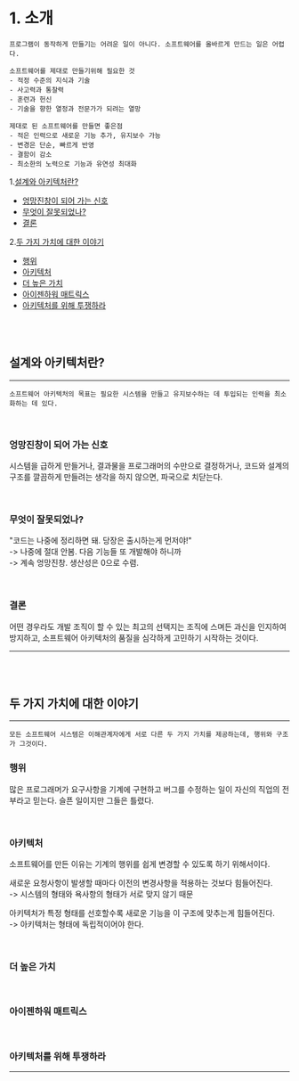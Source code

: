 # 1. 소개

```
프로그램이 동작하게 만들기는 어려운 일이 아니다. 소프트웨어를 올바르게 만드는 일은 어렵다.

소프트웨어를 제대로 만들기위해 필요한 것
- 적정 수준의 지식과 기술
- 사고력과 통찰력
- 훈련과 헌신
- 기술을 향한 열정과 전문가가 되려는 열망

제대로 된 소프트웨어를 만들면 좋은점
- 적은 인력으로 새로운 기능 추가, 유지보수 가능
- 변경은 단순, 빠르게 반영
- 결함이 감소
- 최소한의 노력으로 기능과 유연성 최대화
```

1.[설계와 아키텍처란?](#설계와-아키텍처란?)
  - [엉망진창이 되어 가는 신호](#엉망진창이-되어-가는-신호)
  - [무엇이 잘못되었나?](#무엇이-잘못되었나?)
  - [결론](#결론)

2.[두 가지 가치에 대한 이야기](#두-가지-가치에-대한-이야기)
  - [행위](#행위)
  - [아키텍처](#아키텍처)
  - [더 높은 가치](#더-높은-가치)
  - [아이젠하워 매트릭스](#아이젠하워-매트릭스)
  - [아키텍처를 위해 투쟁하라](#아키텍처를-위해-투쟁하라)

<br>
<br>

## 설계와 아키텍처란?
---

```
소프트웨어 아키텍처의 목표는 필요한 시스템을 만들고 유지보수하는 데 투입되는 인력을 최소화하는 데 있다.
```
<br>

### 엉망진창이 되어 가는 신호
시스템을 급하게 만들거나, 결과물을 프로그래머의 수만으로 결정하거나, 코드와 설계의 구조를 깔끔하게 만들려는 생각을 하지 않으면, 파국으로 치닫는다.

<br>

### 무엇이 잘못되었나?
"코드는 나중에 정리하면 돼. 당장은 출시하는게 먼저야!"<br>
-> 나중에 절대 안봄. 다음 기능들 또 개발해야 하니까<br>
-> 계속 엉망진창. 생산성은 0으로 수렴.

<br>

### 결론
어떤 경우라도 개발 조직이 할 수 있는 최고의 선택지는 조직에 스며든 과신을 인지하여 방지하고, 소프트웨어 아키텍처의 품질을 심각하게 고민하기 시작하는 것이다.

---

<br>
<br>

## 두 가지 가치에 대한 이야기
---

```
모든 소프트웨어 시스템은 이해관계자에게 서로 다른 두 가지 가치를 제공하는데, 행위와 구조가 그것이다.
```

### 행위
많은 프로그래머가 요구사항을 기계에 구현하고 버그를 수정하는 일이 자신의 직업의 전부라고 믿는다. 슬픈 일이지만 그들은 틀렸다.

<br>

### 아키텍처
소프트웨어를 만든 이유는 기계의 행위를 쉽게 변경할 수 있도록 하기 위해서이다.

새로운 요청사항이 발생할 때마다 이전의 변경사항을 적용하는 것보다 힘들어진다.<br>
-> 시스템의 형태와 욕사항의 형태가 서로 맞지 않기 때문

아키텍처가 특정 형태를 선호할수록 새로운 기능을 이 구조에 맞추는게 힘들어진다.<br>
-> 아키텍처는 형태에 독립적이어야 한다.

<br>

### 더 높은 가치

<br>

### 아이젠하워 매트릭스

<br>

### 아키텍처를 위해 투쟁하라
---